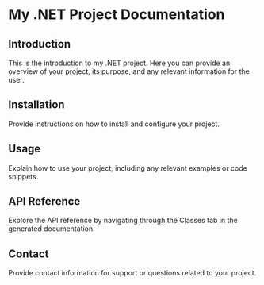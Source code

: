 # My .NET Project Documentation

## Introduction

This is the introduction to my .NET project. Here you can provide an overview of your project, its purpose, and any relevant information for the user.

## Installation

Provide instructions on how to install and configure your project.

## Usage

Explain how to use your project, including any relevant examples or code snippets.

## API Reference

Explore the API reference by navigating through the Classes tab in the generated documentation.

## Contact

Provide contact information for support or questions related to your project.
